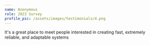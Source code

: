 ```yaml
---
name: Anonymous
role: 2023 Survey
profile_pic: /assets/images/testimonials/4.png
---
```


It's a great place to meet people interested in creating fast, extremely reliable, and adaptable systems
